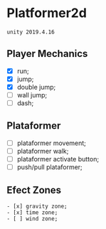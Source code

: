 # Platformer2d


`unity 2019.4.16`

## Player Mechanics
  - [x] run;
  - [x] jump;
  - [x] double jump;
  - [ ] wall jump;
  - [ ] dash;
  <!-- - [ ] climb; -->
  <!-- - [ ] charge jump;
  - [ ] soft falling;
  - [ ] stomp;
  - [ ] hang;
  - [ ] meele atack;
  - [ ] shield; -->

## Plataformer
  - [ ] plataformer movement;
  - [ ] plataformer walk;
  - [ ] plataformer activate button;
  - [ ] push/pull plataformer;

## Efect Zones
	- [x] gravity zone;
	- [x] time zone;
	- [ ] wind zone;